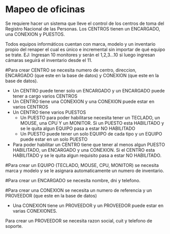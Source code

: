 # Mapeo de oficinas

Se requiere hacer un sistema que lleve el control de los centros de toma del Registro Nacional de las Personas. Los CENTROS tienen un ENCARGADO, una CONEXION y PUESTOS.

Todos equipos informáticos cuentan con marca, modelo y un inventario propio del renaper el cual es único e incremental sin importar de qué equipo se trate. EJ: Ingresan 10 monitores y serán el 1,2,3…10 si luego ingresan cámaras seguirá el inventario desde el 11.

#Para crear CENTRO se necesita numero de centro, direccion, ENCARGADO (que este en la base de datos) y CONEXION (que este en la base de datos).
* Un CENTRO puede tener solo un ENCARGADO y un ENCARGADO puede tener a cargo varios CENTROS
* Un CENTRO tiene una CONEXION y una CONEXION puede estar en varios CENTROS
* Un CENTRO tiene varios PUESTOS
    * Un PUESTO para poder habilitarse necesita tener un TECLADO, un MOUSE, una CPU Y un MONITOR. Si un PUESTO esta HABILITADO y se le quita algun EQUIPO pasa a estar NO HABILITADO
    * Un PUESTO puede tener un solo EQUIPO de cada tipo y un EQUIPO puede estar en un solo PUESTO
* Para poder habilitar un CENTRO tiene que tener al menos algun PUESTO HABILITADO, un ENCARGADO y una CONEXION. Si el CENTRO esta HABILITADO y se le quita algun requisito pasa a estar NO HABILITADO.


#Para crear un EQUIPO (TECLADO, MOUSE, CPU, MONITOR) se necesita marca y modelo y se le asignara automaticamente un numero de inventario.

#Para crear un ENCARGADO se necesita nombre, dni y telefono.

#Para crear una CONEXION se necesita un numero de referencia y un PROVEEDOR (que este en la base de datos)
*  Una CONEXION tiene un PROVEEDOR y un PROVEEDOR puede estar en varias CONEXIONES.

Para crear un PROVEEDOR se necesita razon social, cuit y telefono de soporte.




